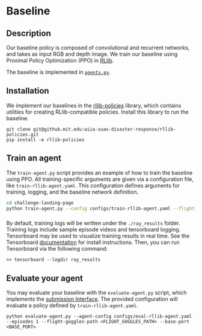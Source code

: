 # Baseline

## Description

Our baseline policy is composed of convolutional and recurrent networks, and takes as input RGB and depth image. We train our baseline using Proximal Policy Optimization (PPO) in [RLlib](https://docs.ray.io/en/latest/rllib/index.html).

The baseline is implemented in [`agents.py`]().


## Installation

We implement our baselines in the [rllib-policies](https://github.mit.edu/aiia-suas-disaster-response/rllib-policies) library, which contains utilities for creating RLlib-compatible policies. 
Install this library to run the baseline.

```
git clone git@github.mit.edu:aiia-suas-disaster-response/rllib-policies.git
pip install -e rllib-policies
```

## Train an agent

The `train-agent.py` script provides an example of how to train the baseline using PPO. 
All training-specific arguments are given via a configuration file, like `train-rllib-agent.yaml`. This configuration defines arguments for training, logging, and the baseline network definition.

```sh
cd challenge-landing-page
python train-agent.py --config configs/train-rllib-agent.yaml --flight-goggles-path <FLIGHT_GOGGLES_PATH> --base-port <BASE_PORT>
```

### 
By default, training logs will be written under the `./ray_results` folder. Training logs include sample episode videos and tensorboard logging. Tensorboard may be used to visualize training results in real time. See the Tensorboard [documentation](https://www.tensorflow.org/install) for install instructions. Then, you can run Tensorboard via the following command:

```
>> tensorboard --logdir ray_results
```



## Evaluate your agent

You may evaluate your baseline with the `evaluate-agent.py` script, which implements the [submission Interface](../README.md#submitting-a-policy).
The provided configuration will evaluate a policy defined by `train-rllib-agent.yaml`.

```
python evaluate-agent.py --agent-config configs/eval-rllib-agent.yaml --episodes 1 --flight-goggles-path <FLIGHT_GOGGLES_PATH> --base-port <BASE_PORT>
```
